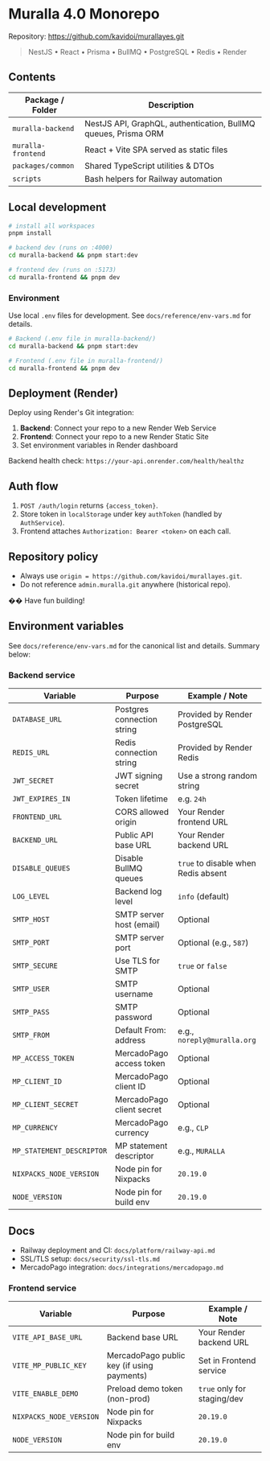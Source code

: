 # Muralla 4.0 Monorepo

Repository: https://github.com/kavidoi/murallayes.git

> NestJS • React • Prisma • BullMQ • PostgreSQL • Redis • Render

## Contents

| Package / Folder | Description |
|------------------|-------------|
| `muralla-backend` | NestJS API, GraphQL, authentication, BullMQ queues, Prisma ORM |
| `muralla-frontend` | React + Vite SPA served as static files |
| `packages/common` | Shared TypeScript utilities & DTOs |
| `scripts` | Bash helpers for Railway automation |

## Local development

```bash
# install all workspaces
pnpm install

# backend dev (runs on :4000)
cd muralla-backend && pnpm start:dev

# frontend dev (runs on :5173)
cd muralla-frontend && pnpm dev
```

### Environment
Use local `.env` files for development. See `docs/reference/env-vars.md` for details.

```sh
# Backend (.env file in muralla-backend/)
cd muralla-backend && pnpm start:dev

# Frontend (.env file in muralla-frontend/)
cd muralla-frontend && pnpm dev
```

## Deployment (Render)
Deploy using Render's Git integration:

1. **Backend**: Connect your repo to a new Render Web Service
2. **Frontend**: Connect your repo to a new Render Static Site
3. Set environment variables in Render dashboard

Backend health check: `https://your-api.onrender.com/health/healthz`

## Auth flow
1. `POST /auth/login` returns `{access_token}`.  
2. Store token in `localStorage` under key `authToken` (handled by `AuthService`).  
3. Frontend attaches `Authorization: Bearer <token>` on each call.

## Repository policy
- Always use `origin = https://github.com/kavidoi/murallayes.git`.
- Do not reference `admin.muralla.git` anywhere (historical repo).

�� Have fun building! 

## Environment variables

See `docs/reference/env-vars.md` for the canonical list and details. Summary below:

### Backend service
| Variable | Purpose | Example / Note |
|----------|---------|-----------------|
| `DATABASE_URL` | Postgres connection string | Provided by Render PostgreSQL |
| `REDIS_URL` | Redis connection string | Provided by Render Redis |
| `JWT_SECRET` | JWT signing secret | Use a strong random string |
| `JWT_EXPIRES_IN` | Token lifetime | e.g. `24h` |
| `FRONTEND_URL` | CORS allowed origin | Your Render frontend URL |
| `BACKEND_URL` | Public API base URL | Your Render backend URL |
| `DISABLE_QUEUES` | Disable BullMQ queues | `true` to disable when Redis absent |
| `LOG_LEVEL` | Backend log level | `info` (default) |
| `SMTP_HOST` | SMTP server host (email) | Optional |
| `SMTP_PORT` | SMTP server port | Optional (e.g., `587`) |
| `SMTP_SECURE` | Use TLS for SMTP | `true` or `false` |
| `SMTP_USER` | SMTP username | Optional |
| `SMTP_PASS` | SMTP password | Optional |
| `SMTP_FROM` | Default From: address | e.g., `noreply@muralla.org` |
| `MP_ACCESS_TOKEN` | MercadoPago access token | Optional |
| `MP_CLIENT_ID` | MercadoPago client ID | Optional |
| `MP_CLIENT_SECRET` | MercadoPago client secret | Optional |
| `MP_CURRENCY` | MercadoPago currency | e.g., `CLP` |
| `MP_STATEMENT_DESCRIPTOR` | MP statement descriptor | e.g., `MURALLA` |
| `NIXPACKS_NODE_VERSION` | Node pin for Nixpacks | `20.19.0` |
| `NODE_VERSION` | Node pin for build env | `20.19.0` |

## Docs
- Railway deployment and CI: `docs/platform/railway-api.md`
- SSL/TLS setup: `docs/security/ssl-tls.md`
- MercadoPago integration: `docs/integrations/mercadopago.md`

### Frontend service
| Variable | Purpose | Example / Note |
|----------|---------|-----------------|
| `VITE_API_BASE_URL` | Backend base URL | Your Render backend URL |
| `VITE_MP_PUBLIC_KEY` | MercadoPago public key (if using payments) | Set in Frontend service |
| `VITE_ENABLE_DEMO` | Preload demo token (non-prod) | `true` only for staging/dev |
| `NIXPACKS_NODE_VERSION` | Node pin for Nixpacks | `20.19.0` |
| `NODE_VERSION` | Node pin for build env | `20.19.0` |